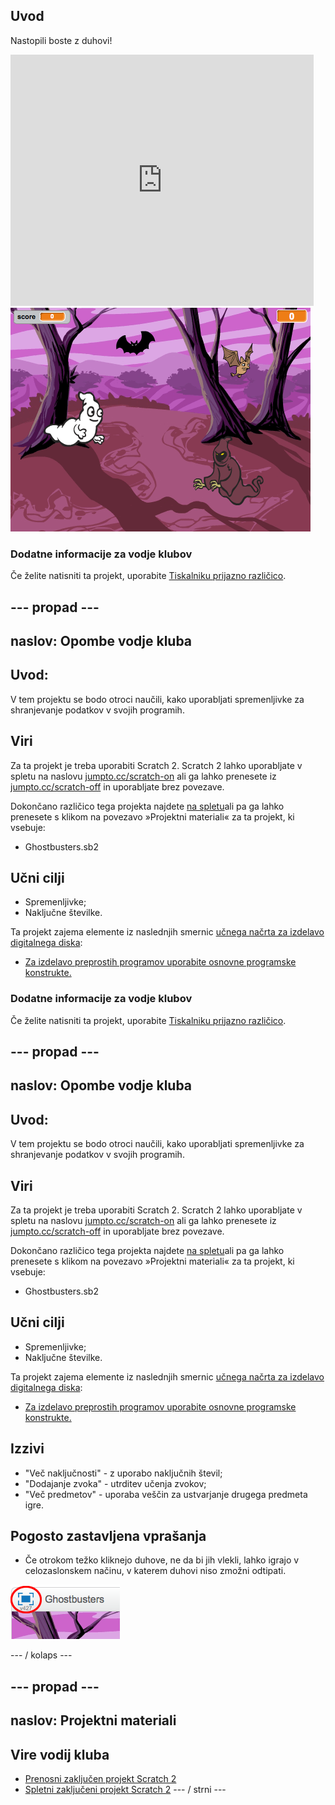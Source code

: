 ## Uvod

Nastopili boste z duhovi!

<div class="scratch-preview">
  <iframe allowtransparency="true" width="485" height="402" src="https://scratch.mit.edu/projects/embed/60787262/?autostart=false" frameborder="0"></iframe>
  <img src="images/ghost-final.png">
</div>

### Dodatne informacije za vodje klubov

Če želite natisniti ta projekt, uporabite [Tiskalniku prijazno različico](https://projects.raspberrypi.org/en/projects/ghostbusters/print).

## \--- propad \---

## naslov: Opombe vodje kluba

## Uvod:

V tem projektu se bodo otroci naučili, kako uporabljati spremenljivke za shranjevanje podatkov v svojih programih.

## Viri

Za ta projekt je treba uporabiti Scratch 2. Scratch 2 lahko uporabljate v spletu na naslovu [jumpto.cc/scratch-on](http://jumpto.cc/scratch-on) ali ga lahko prenesete iz [jumpto.cc/scratch-off](http://jumpto.cc/scratch-off) in uporabljate brez povezave.

Dokončano različico tega projekta najdete [na spletu](http://scratch.mit.edu/projects/60787262/#editor)ali pa ga lahko prenesete s klikom na povezavo »Projektni materiali« za ta projekt, ki vsebuje:

* Ghostbusters.sb2

## Učni cilji

* Spremenljivke;
* Naključne številke.

Ta projekt zajema elemente iz naslednjih smernic [učnega načrta za izdelavo digitalnega diska](http://rpf.io/curriculum):

* [Za izdelavo preprostih programov uporabite osnovne programske konstrukte.](https://www.raspberrypi.org/curriculum/programming/creator)

### Dodatne informacije za vodje klubov

Če želite natisniti ta projekt, uporabite [Tiskalniku prijazno različico](https://projects.raspberrypi.org/en/projects/ghostbusters/print).

## \--- propad \---

## naslov: Opombe vodje kluba

## Uvod:

V tem projektu se bodo otroci naučili, kako uporabljati spremenljivke za shranjevanje podatkov v svojih programih.

## Viri

Za ta projekt je treba uporabiti Scratch 2. Scratch 2 lahko uporabljate v spletu na naslovu [jumpto.cc/scratch-on](http://jumpto.cc/scratch-on) ali ga lahko prenesete iz [jumpto.cc/scratch-off](http://jumpto.cc/scratch-off) in uporabljate brez povezave.

Dokončano različico tega projekta najdete [na spletu](http://scratch.mit.edu/projects/60787262/#editor)ali pa ga lahko prenesete s klikom na povezavo »Projektni materiali« za ta projekt, ki vsebuje:

* Ghostbusters.sb2

## Učni cilji

* Spremenljivke;
* Naključne številke.

Ta projekt zajema elemente iz naslednjih smernic [učnega načrta za izdelavo digitalnega diska](http://rpf.io/curriculum):

* [Za izdelavo preprostih programov uporabite osnovne programske konstrukte.](https://www.raspberrypi.org/curriculum/programming/creator)

## Izzivi

* "Več naključnosti" - z uporabo naključnih števil;
* "Dodajanje zvoka" - utrditev učenja zvokov;
* "Več predmetov" - uporaba veščin za ustvarjanje drugega predmeta igre.

## Pogosto zastavljena vprašanja

* Če otrokom težko kliknejo duhove, ne da bi jih vlekli, lahko igrajo v celozaslonskem načinu, v katerem duhovi niso zmožni odtipati.

![screenshot](images/ghost-fullscreen.png)

\--- / kolaps \---

## \--- propad \---

## naslov: Projektni materiali

## Vire vodij kluba

* [Prenosni zaključen projekt Scratch 2](resources/Ghostbusters.sb2)
* [Spletni zaključeni projekt Scratch 2](http://scratch.mit.edu/projects/60787262/#editor) \--- / strni \---